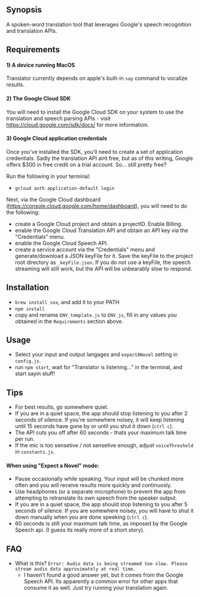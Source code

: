 ## Synopsis

A spoken-word translation tool that leverages Google's speech recognition and translation APIs.

## Requirements

#### 1) A device running MacOS
Translator currently depends on apple's built-in `say` command to vocalize results.

#### 2) The Google Cloud SDK
You will need to install the Google Cloud SDK on your system to use the translation and speech parsing APIs - visit https://cloud.google.com/sdk/docs/ for more information.

#### 3) Google Cloud application credentials
Once you've installed the SDK, you'll need to create a set of application credentials. Sadly the translation API aint free, but as of this writing, Google offers $300 in free credit on a trial account. So... still pretty free? 

Run the following in your terminal:
- `gcloud auth application-default login`

Next, via the Google Cloud dashboard (https://console.cloud.google.com/home/dashboard), you will need to do the following: 
- create a Google Cloud project and obtain a projectID. Enable Billing.
- enable the Google Cloud Translation API and obtain an API key via the "Credentials" menu. 
- enable the Google Cloud Speech API.
- create a service account via the "Credentials" menu and generate/download a JSON keyFile for it. Save the keyFile to the project root directory as `_keyFile.json`. If you do not use a keyFile, the speech streaming will still work, but the API will be unbearably slow to respond.

## Installation

- `brew install sox`, and add it to your PATH
- `npm install`
- copy and rename `ENV_template.js` to `ENV.js`, fill in any values you obtained in the `Requirements` section above.

## Usage
- Select your input and output langages and `expectANovel` setting in `config.js`.
- run `npm start`, wait for "Translator is listening..." in the terminal, and start sayin stuff!

## Tips
- For best results, go somewhere quiet.
- If you are in a quiet space, the app should stop listening to you after 2 seconds of silence. If you're somewhere noisey, it will keep listening until 15 seconds have gone by or until you shut it down (`ctrl c`).
- The API cuts you off after 60 seconds - thats your maximum talk time per run.
- If the mic is too sensetive / not sensetive enough, adjust `voiceThreshold` in `constants.js`.

#### When using "Expect a Novel" mode:
- Pause occasionally while speaking. Your input will be chunked more often and you will receive results more quickly and continuosly.
- Use headphones (or a separate microphone) to prevent the app from attempting to retranslate its own speech from the speaker output.
- If you are in a quiet space, the app should stop listening to you after 5 seconds of silence. If you are somewhere noisey, you will have to shut it down manually when you are done speeking (`ctrl c`).
- 60 seconds is still your maximum talk time, as imposed by the Google Speech api. (I guess its really more of a short story).

## FAQ
- What is this? `Error: Audio data is being streamed too slow. Please stream audio data approximately at real time.`
	- I haven't found a good answer yet, but it comes from the Google Speech API. Its apparently a common error for other apps that consume it as well. Just try running your translation again.
